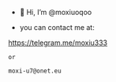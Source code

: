 - 👋 Hi, I’m @moxiuoqoo

- you can contact me at: 

https://telegram.me/moxiu333
```
or

moxi-u7@onet.eu
```
